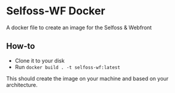 # Selfoss-WF Docker
 A docker file to create an image for the Selfoss & Webfront

## How-to
- Clone it to your disk
- Run `docker build . -t selfoss-wf:latest`

This should create the image on your machine and based on your architecture.

